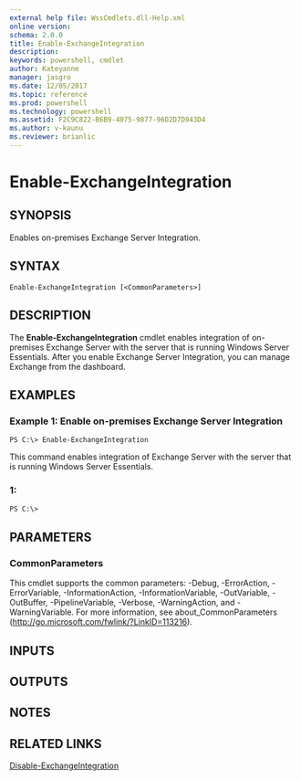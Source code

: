 ```yaml
---
external help file: WssCmdlets.dll-Help.xml
online version: 
schema: 2.0.0
title: Enable-ExchangeIntegration
description: 
keywords: powershell, cmdlet
author: Kateyanne
manager: jasgro
ms.date: 12/05/2017
ms.topic: reference
ms.prod: powershell
ms.technology: powershell
ms.assetid: F2C9C822-B6B9-4075-9877-96D2D7D943D4
ms.author: v-kaunu
ms.reviewer: brianlic
---
```


# Enable-ExchangeIntegration

## SYNOPSIS
Enables on-premises Exchange Server Integration.

## SYNTAX

```
Enable-ExchangeIntegration [<CommonParameters>]
```

## DESCRIPTION
The **Enable-ExchangeIntegration** cmdlet enables integration of on-premises Exchange Server with the server that is running Windows Server Essentials.
After you enable Exchange Server Integration, you can manage Exchange from the dashboard.

## EXAMPLES

### Example 1: Enable on-premises Exchange Server Integration
```
PS C:\> Enable-ExchangeIntegration
```

This command enables integration of Exchange Server with the server that is running Windows Server Essentials.

### 1:
```
PS C:\>
```

## PARAMETERS

### CommonParameters
This cmdlet supports the common parameters: -Debug, -ErrorAction, -ErrorVariable, -InformationAction, -InformationVariable, -OutVariable, -OutBuffer, -PipelineVariable, -Verbose, -WarningAction, and -WarningVariable. For more information, see about_CommonParameters (http://go.microsoft.com/fwlink/?LinkID=113216).

## INPUTS

## OUTPUTS

## NOTES

## RELATED LINKS

[Disable-ExchangeIntegration](./Disable-ExchangeIntegration.md)


